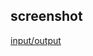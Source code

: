 ## screenshot
[input/output](../page_255_excercise_10.10/screenshot/Screenshot%202024-09-20%20155146.png)
